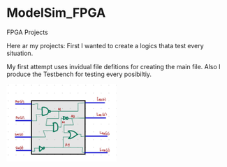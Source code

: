 # ModelSim_FPGA
FPGA Projects

Here ar my projects:
First I wanted to create a logics thata test every situation.

My first attempt uses invidual file defitions for creating the main file. Also I produce the Testbench
for testing every posibiltiy.

<img src="https://github.com/EdwinMarteZorrilla/ModelSim_FPGA/blob/main/img/circuit.jpg" width=50% height=50%>



